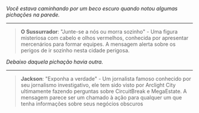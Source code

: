 _Você estava caminhando por um beco escuro quando notou algumas pichações na parede._

---

> **O Sussurrador**: "Junte-se a nós ou morra sozinho" - Uma figura misteriosa com cabelo e olhos vermelhos, conhecida por apresentar mercenários para formar equipes. A mensagem alerta sobre os perigos de ir sozinho nesta cidade perigosa.

_Debaixo daquela pichação havia outra._

---

> **Jackson**: "Exponha a verdade" - Um jornalista famoso conhecido por seu jornalismo investigativo, ele tem sido visto por Arclight City ultimamente fazendo perguntas sobre CircuitBreak e MegaEstate. A mensagem parece ser um chamado à ação para qualquer um que tenha informações sobre seus negócios obscuros
